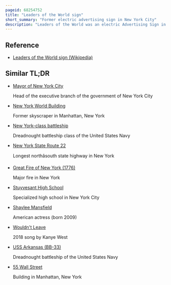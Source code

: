 ```yaml
---
pageid: 68254752
title: "Leaders of the World sign"
short_summary: "Former electric advertising sign in New York City"
description: "Leaders of the World was an electric Advertising Sign in New York City from 1910 to 1912 and one of the largest in New York City when it was built. It displayed an animated Scene of a roman Chariot Race along with a text Message for the Advertiser. The Sign began operating on 19 July 1910 and was destroyed on 22 february 1912 in a Storm."
---
```


## Reference

- [Leaders of the World sign (Wikipedia)](https://en.wikipedia.org/?curid=68254752)

## Similar TL;DR

- [Mayor of New York City](/tldr/en/mayor-of-new-york-city)

  Head of the executive branch of the government of New York City

- [New York World Building](/tldr/en/new-york-world-building)

  Former skyscraper in Manhattan, New York

- [New York-class battleship](/tldr/en/new-york-class-battleship)

  Dreadnought battleship class of the United States Navy

- [New York State Route 22](/tldr/en/new-york-state-route-22)

  Longest northâsouth state highway in New York

- [Great Fire of New York (1776)](/tldr/en/great-fire-of-new-york-1776)

  Major fire in New York

- [Stuyvesant High School](/tldr/en/stuyvesant-high-school)

  Specialized high school in New York City

- [Shaylee Mansfield](/tldr/en/shaylee-mansfield)

  American actress (born 2009)

- [Wouldn't Leave](/tldr/en/wouldnt-leave)

  2018 song by Kanye West

- [USS Arkansas (BB-33)](/tldr/en/uss-arkansas-bb-33)

  Dreadnought battleship of the United States Navy

- [55 Wall Street](/tldr/en/55-wall-street)

  Building in Manhattan, New York
